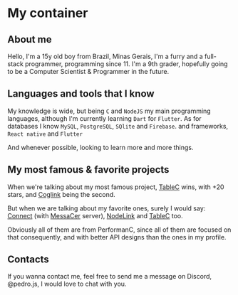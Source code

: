 # My container

## About me

Hello, I'm a 15y old boy from Brazil, Minas Gerais, I'm a furry and a full-stack programmer, programming since 11.
I'm a 9th grader, hopefully going to be a Computer Scientist & Programmer in the future.

## Languages and tools that I know

My knowledge is wide, but being `C` and `NodeJS` my main programming languages, although I'm currently learning `Dart` for `Flutter`.
As for databases I know `MySQL`, `PostgreSQL`, `SQlite` and `Firebase`. and frameworks, `React native` and `Flutter`

And whenever possible, looking to learn more and more things.

## My most famous & favorite projects

When we're talking about my most famous project, [TableC](https://github.com/PerformanC/TableC) wins, with +20 stars, and [Coglink](https://github.com/PerformanC/Coglink) being the second.

But when we are talking about my favorite ones, surely I would say: [Connect](https://github.com/PerformanC/Connect) (with [MessaCer](https://github.com/PerformanC/MessaCer) server), [NodeLink](https://github.com/PerformanC/NodeLink) and [TableC](https://github.com/PerformanC/TableC) too.

Obviously all of them are from PerformanC, since all of them are focused on that consequently, and with better API designs than the ones in my profile.

## Contacts

If you wanna contact me, feel free to send me a message on Discord, @pedro.js, I would love to chat with you.
